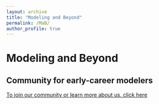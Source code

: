 ```yaml
---
layout: archive
title: "Modeling and Beyond"
permalink: /MaB/
author_profile: true
---
```


# Modeling and Beyond
## Community for early-career modelers

[To join our community or learn more about us, click here](https://amoghpj.github.io/modeling-and-beyond/)

